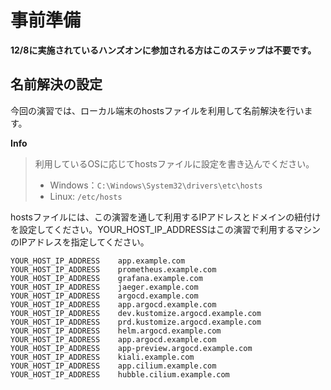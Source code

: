 # 事前準備

**12/8に実施されているハンズオンに参加される方はこのステップは不要です。**

## 名前解決の設定

今回の演習では、ローカル端末のhostsファイルを利用して名前解決を行います。

**Info**
> 利用しているOSに応じてhostsファイルに設定を書き込んでください。
> - Windows：`C:\Windows\System32\drivers\etc\hosts`
> - Linux: `/etc/hosts`

hostsファイルには、この演習を通して利用するIPアドレスとドメインの紐付けを設定してください。YOUR_HOST_IP_ADDRESSはこの演習で利用するマシンのIPアドレスを指定してください。

```
YOUR_HOST_IP_ADDRESS    app.example.com
YOUR_HOST_IP_ADDRESS    prometheus.example.com
YOUR_HOST_IP_ADDRESS    grafana.example.com
YOUR_HOST_IP_ADDRESS    jaeger.example.com
YOUR_HOST_IP_ADDRESS    argocd.example.com
YOUR_HOST_IP_ADDRESS    app.argocd.example.com
YOUR_HOST_IP_ADDRESS    dev.kustomize.argocd.example.com
YOUR_HOST_IP_ADDRESS    prd.kustomize.argocd.example.com
YOUR_HOST_IP_ADDRESS    helm.argocd.example.com
YOUR_HOST_IP_ADDRESS    app.argocd.example.com
YOUR_HOST_IP_ADDRESS    app-preview.argocd.example.com
YOUR_HOST_IP_ADDRESS    kiali.example.com
YOUR_HOST_IP_ADDRESS    app.cilium.example.com
YOUR_HOST_IP_ADDRESS    hubble.cilium.example.com
```
